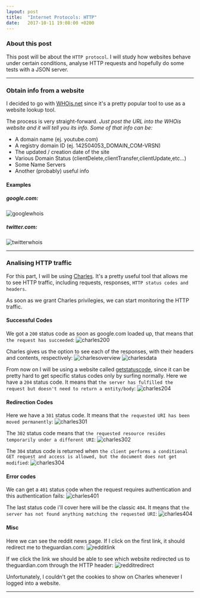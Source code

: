 ```yaml
---
layout: post
title:  "Internet Protocols: HTTP"
date:   2017-10-11 19:08:00 +0200
---
```


### [](#header-3)About this post
This post will be about the `HTTP protocol`.
I will study how websites behave under certain conditions, analyse HTTP requests and hopefully do some tests with a JSON server.

* * *

### [](#header-3)Obtain info from a website
I decided to go with [WHOis.net](https://www.whois.net) since it's a pretty popular tool to use as a website lookup tool.

The process is very straight-forward. *Just post the URL into the WHOis website and it will tell you its info. Some of that info can be:*

- A domain name (ej. youtube.com)
- A registry domain ID (ej. 142504053_DOMAIN_COM-VRSN)
- The updated / creation date of the site
- Various Domain Status (clientDelete,clientTransfer,clientUpdate,etc...)
- Some Name Servers
- Another (probably) useful info

#### [](#header-4)Examples

##### [](#header-5)google.com:
![googlewhois](https://i.imgur.com/3GAJHxE.png)

##### [](#header-5)twitter.com:
![twitterwhois](https://i.imgur.com/fkNwF9T.png)

* * *

### [](#header-3) Analising HTTP traffic

For this part, I will be using [Charles](https://www.charlesproxy.com). It's a pretty useful tool that allows me to see HTTP traffic, including requests, responses, `HTTP status codes and headers`.

As soon as we grant Charles privilegies, we can start monitoring the HTTP traffic.

#### [](#header-4)Successful Codes
We got a `200` status code as soon as google.com loaded up, that means that `the request has succeeded`:
![charles200](https://i.imgur.com/BNAb5ES.png)

Charles gives us the option to see each of the responses, with their headers and contents, respectively:
![charlesoverview](https://i.imgur.com/VSR1DLs.png)
![charlesdata](https://i.imgur.com/4533sZi.png)

From now on I will be using a website called [getstatuscode](http://getstatuscode.com/200), since it can be pretty hard to get specific status codes only by surfing normally.
Here we have a `204` status code. It means that `the server has fulfilled the request but doesn't need to return a entity/body`:
![charles204](https://i.imgur.com/GoZ40lF.png)

#### [](#header-4)Redirection Codes
Here we have a `301` status code. It means that `the requested URI has been moved permanently`:
![charles301](https://i.imgur.com/CWZvvUC.png)

The `302` status code means that `the requested resource resides temporarily under a different URI`:
![charles302](https://i.imgur.com/QvrG3LR.png)

The `304` status code is returned when `the client performs a conditional GET request and access is allowed, but the document does not get modified`:
![charles304](https://i.imgur.com/pNP4El2.png)

#### [](#header-4)Error codes
We can get a `401` status code when the request requires authentication and this authentication fails:
![charles401](https://i.imgur.com/CkAXT6K.png)

The last status code i'll cover here will be the classic `404`. It means that `the server has not found anything matching the requested URI`:
![charles404](https://i.imgur.com/fFpFdL0.png)

#### [](#header-4)Misc
Here we can see the reddit news page. If I click on the first link, it should redirect me to theguardian.com:
![redditlink](https://i.imgur.com/E6PdcnB.png)

If we click the link we should be able to see which website redirected us to theguardian.com through the HTTP header:
![redditredirect](https://i.imgur.com/XAoFSbs.png)

Unfortunately, I couldn't get the cookies to show on Charles whenever I logged into a website.

* * *
